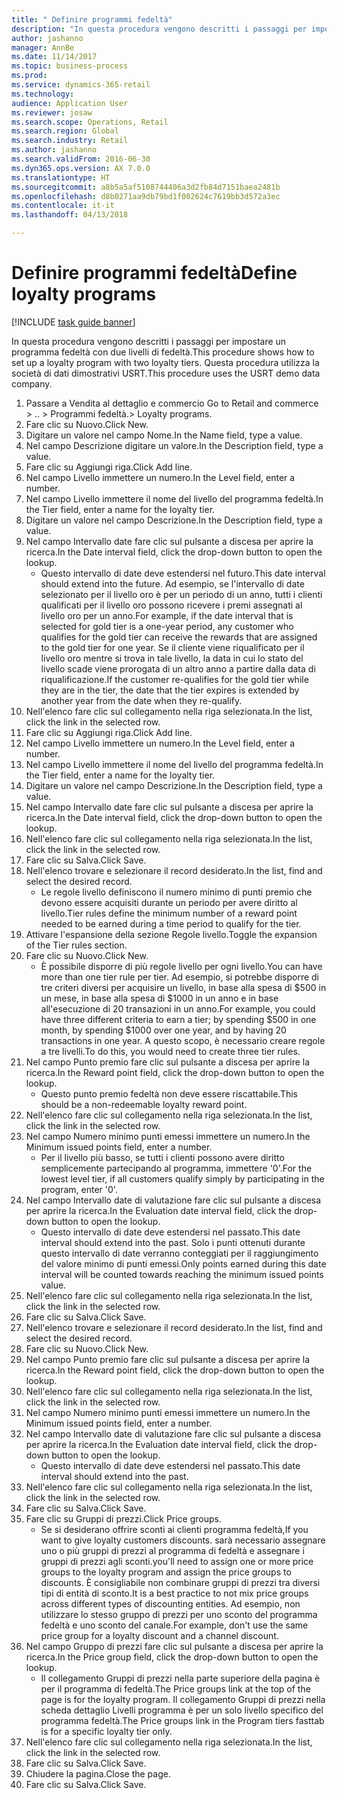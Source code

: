```yaml
--- 
title: " Definire programmi fedeltà"
description: "In questa procedura vengono descritti i passaggi per impostare un programma fedeltà con due livelli di fedeltà."
author: jashanno
manager: AnnBe
ms.date: 11/14/2017
ms.topic: business-process
ms.prod: 
ms.service: dynamics-365-retail
ms.technology: 
audience: Application User
ms.reviewer: josaw
ms.search.scope: Operations, Retail
ms.search.region: Global
ms.search.industry: Retail
ms.author: jashanno
ms.search.validFrom: 2016-06-30
ms.dyn365.ops.version: AX 7.0.0
ms.translationtype: HT
ms.sourcegitcommit: a8b5a5af5108744406a3d2fb84d7151baea2481b
ms.openlocfilehash: d8b0271aa9db79bd1f002624c7619bb3d572a3ec
ms.contentlocale: it-it
ms.lasthandoff: 04/13/2018

---
```

# <a name="define-loyalty-programs"></a><span data-ttu-id="e0c81-103"> Definire programmi fedeltà</span><span class="sxs-lookup"><span data-stu-id="e0c81-103">Define loyalty programs</span></span>

[!INCLUDE [task guide banner](../includes/task-guide-banner.md)]

<span data-ttu-id="e0c81-104">In questa procedura vengono descritti i passaggi per impostare un programma fedeltà con due livelli di fedeltà.</span><span class="sxs-lookup"><span data-stu-id="e0c81-104">This procedure shows how to set up a loyalty program with two loyalty tiers.</span></span> <span data-ttu-id="e0c81-105">Questa procedura utilizza la società di dati dimostrativi USRT.</span><span class="sxs-lookup"><span data-stu-id="e0c81-105">This procedure uses the USRT demo data company.</span></span>

1. <span data-ttu-id="e0c81-106">Passare a Vendita al dettaglio e commercio </span><span class="sxs-lookup"><span data-stu-id="e0c81-106">Go to Retail and commerce > ..</span></span> <span data-ttu-id="e0c81-107">> Programmi fedeltà.</span><span class="sxs-lookup"><span data-stu-id="e0c81-107">> Loyalty programs.</span></span>
2. <span data-ttu-id="e0c81-108">Fare clic su Nuovo.</span><span class="sxs-lookup"><span data-stu-id="e0c81-108">Click New.</span></span>
3. <span data-ttu-id="e0c81-109">Digitare un valore nel campo Nome.</span><span class="sxs-lookup"><span data-stu-id="e0c81-109">In the Name field, type a value.</span></span>
4. <span data-ttu-id="e0c81-110">Nel campo Descrizione digitare un valore.</span><span class="sxs-lookup"><span data-stu-id="e0c81-110">In the Description field, type a value.</span></span>
5. <span data-ttu-id="e0c81-111">Fare clic su Aggiungi riga.</span><span class="sxs-lookup"><span data-stu-id="e0c81-111">Click Add line.</span></span>
6. <span data-ttu-id="e0c81-112">Nel campo Livello immettere un numero.</span><span class="sxs-lookup"><span data-stu-id="e0c81-112">In the Level field, enter a number.</span></span>
7. <span data-ttu-id="e0c81-113">Nel campo Livello immettere il nome del livello del programma fedeltà.</span><span class="sxs-lookup"><span data-stu-id="e0c81-113">In the Tier field, enter a name for the loyalty tier.</span></span>
8. <span data-ttu-id="e0c81-114">Digitare un valore nel campo Descrizione.</span><span class="sxs-lookup"><span data-stu-id="e0c81-114">In the Description field, type a value.</span></span>
9. <span data-ttu-id="e0c81-115">Nel campo Intervallo date fare clic sul pulsante a discesa per aprire la ricerca.</span><span class="sxs-lookup"><span data-stu-id="e0c81-115">In the Date interval field, click the drop-down button to open the lookup.</span></span>
    * <span data-ttu-id="e0c81-116">Questo intervallo di date deve estendersi nel futuro.</span><span class="sxs-lookup"><span data-stu-id="e0c81-116">This date interval should extend into the future.</span></span> <span data-ttu-id="e0c81-117">Ad esempio, se l'intervallo di date selezionato per il livello oro è per un periodo di un anno, tutti i clienti qualificati per il livello oro possono ricevere i premi assegnati al livello oro per un anno.</span><span class="sxs-lookup"><span data-stu-id="e0c81-117">For example, if the date interval that is selected for gold tier is a one-year period, any customer who qualifies for the gold tier can receive the rewards that are assigned to the gold tier for one year.</span></span> <span data-ttu-id="e0c81-118">Se il cliente viene riqualificato per il livello oro mentre si trova in tale livello, la data in cui lo stato del livello scade viene prorogata di un altro anno a partire dalla data di riqualificazione.</span><span class="sxs-lookup"><span data-stu-id="e0c81-118">If the customer re-qualifies for the gold tier while they are in the tier, the date that the tier expires is extended by another year from the date when they re-qualify.</span></span>  
10. <span data-ttu-id="e0c81-119">Nell'elenco fare clic sul collegamento nella riga selezionata.</span><span class="sxs-lookup"><span data-stu-id="e0c81-119">In the list, click the link in the selected row.</span></span>
11. <span data-ttu-id="e0c81-120">Fare clic su Aggiungi riga.</span><span class="sxs-lookup"><span data-stu-id="e0c81-120">Click Add line.</span></span>
12. <span data-ttu-id="e0c81-121">Nel campo Livello immettere un numero.</span><span class="sxs-lookup"><span data-stu-id="e0c81-121">In the Level field, enter a number.</span></span>
13. <span data-ttu-id="e0c81-122">Nel campo Livello immettere il nome del livello del programma fedeltà.</span><span class="sxs-lookup"><span data-stu-id="e0c81-122">In the Tier field, enter a name for the loyalty tier.</span></span>
14. <span data-ttu-id="e0c81-123">Digitare un valore nel campo Descrizione.</span><span class="sxs-lookup"><span data-stu-id="e0c81-123">In the Description field, type a value.</span></span>
15. <span data-ttu-id="e0c81-124">Nel campo Intervallo date fare clic sul pulsante a discesa per aprire la ricerca.</span><span class="sxs-lookup"><span data-stu-id="e0c81-124">In the Date interval field, click the drop-down button to open the lookup.</span></span>
16. <span data-ttu-id="e0c81-125">Nell'elenco fare clic sul collegamento nella riga selezionata.</span><span class="sxs-lookup"><span data-stu-id="e0c81-125">In the list, click the link in the selected row.</span></span>
17. <span data-ttu-id="e0c81-126">Fare clic su Salva.</span><span class="sxs-lookup"><span data-stu-id="e0c81-126">Click Save.</span></span>
18. <span data-ttu-id="e0c81-127">Nell'elenco trovare e selezionare il record desiderato.</span><span class="sxs-lookup"><span data-stu-id="e0c81-127">In the list, find and select the desired record.</span></span>
    * <span data-ttu-id="e0c81-128">Le regole livello definiscono il numero minimo di punti premio che devono essere acquisiti durante un periodo per avere diritto al livello.</span><span class="sxs-lookup"><span data-stu-id="e0c81-128">Tier rules define the minimum number of a reward point needed to be earned during a time period to qualify for the tier.</span></span>  
19. <span data-ttu-id="e0c81-129">Attivare l'espansione della sezione Regole livello.</span><span class="sxs-lookup"><span data-stu-id="e0c81-129">Toggle the expansion of the Tier rules section.</span></span>
20. <span data-ttu-id="e0c81-130">Fare clic su Nuovo.</span><span class="sxs-lookup"><span data-stu-id="e0c81-130">Click New.</span></span>
    * <span data-ttu-id="e0c81-131">È possibile disporre di più regole livello per ogni livello.</span><span class="sxs-lookup"><span data-stu-id="e0c81-131">You can have more than one tier rule per tier.</span></span> <span data-ttu-id="e0c81-132">Ad esempio, si potrebbe disporre di tre criteri diversi per acquisire un livello, in base alla spesa di $500 in un mese, in base alla spesa di $1000 in un anno e in base all'esecuzione di 20 transazioni in un anno.</span><span class="sxs-lookup"><span data-stu-id="e0c81-132">For example, you could have three different criteria to earn a tier; by spending $500 in one month, by spending $1000 over one year, and by having 20 transactions in one year.</span></span> <span data-ttu-id="e0c81-133">A questo scopo, è necessario creare regole a tre livelli.</span><span class="sxs-lookup"><span data-stu-id="e0c81-133">To do this, you would need to create three tier rules.</span></span>  
21. <span data-ttu-id="e0c81-134">Nel campo Punto premio fare clic sul pulsante a discesa per aprire la ricerca.</span><span class="sxs-lookup"><span data-stu-id="e0c81-134">In the Reward point field, click the drop-down button to open the lookup.</span></span>
    * <span data-ttu-id="e0c81-135">Questo punto premio fedeltà non deve essere riscattabile.</span><span class="sxs-lookup"><span data-stu-id="e0c81-135">This should be a non-redeemable loyalty reward point.</span></span>  
22. <span data-ttu-id="e0c81-136">Nell'elenco fare clic sul collegamento nella riga selezionata.</span><span class="sxs-lookup"><span data-stu-id="e0c81-136">In the list, click the link in the selected row.</span></span>
23. <span data-ttu-id="e0c81-137">Nel campo Numero minimo punti emessi immettere un numero.</span><span class="sxs-lookup"><span data-stu-id="e0c81-137">In the Minimum issued points field, enter a number.</span></span>
    * <span data-ttu-id="e0c81-138">Per il livello più basso, se tutti i clienti possono avere diritto semplicemente partecipando al programma, immettere '0'.</span><span class="sxs-lookup"><span data-stu-id="e0c81-138">For the lowest level tier, if all customers qualify simply by participating in the program, enter '0'.</span></span>  
24. <span data-ttu-id="e0c81-139">Nel campo Intervallo date di valutazione fare clic sul pulsante a discesa per aprire la ricerca.</span><span class="sxs-lookup"><span data-stu-id="e0c81-139">In the Evaluation date interval field, click the drop-down button to open the lookup.</span></span>
    * <span data-ttu-id="e0c81-140">Questo intervallo di date deve estendersi nel passato.</span><span class="sxs-lookup"><span data-stu-id="e0c81-140">This date interval should extend into the past.</span></span> <span data-ttu-id="e0c81-141">Solo i punti ottenuti durante questo intervallo di date verranno conteggiati per il raggiungimento del valore minimo di punti emessi.</span><span class="sxs-lookup"><span data-stu-id="e0c81-141">Only points earned during this date interval will be counted towards reaching the minimum issued points value.</span></span>  
25. <span data-ttu-id="e0c81-142">Nell'elenco fare clic sul collegamento nella riga selezionata.</span><span class="sxs-lookup"><span data-stu-id="e0c81-142">In the list, click the link in the selected row.</span></span>
26. <span data-ttu-id="e0c81-143">Fare clic su Salva.</span><span class="sxs-lookup"><span data-stu-id="e0c81-143">Click Save.</span></span>
27. <span data-ttu-id="e0c81-144">Nell'elenco trovare e selezionare il record desiderato.</span><span class="sxs-lookup"><span data-stu-id="e0c81-144">In the list, find and select the desired record.</span></span>
28. <span data-ttu-id="e0c81-145">Fare clic su Nuovo.</span><span class="sxs-lookup"><span data-stu-id="e0c81-145">Click New.</span></span>
29. <span data-ttu-id="e0c81-146">Nel campo Punto premio fare clic sul pulsante a discesa per aprire la ricerca.</span><span class="sxs-lookup"><span data-stu-id="e0c81-146">In the Reward point field, click the drop-down button to open the lookup.</span></span>
30. <span data-ttu-id="e0c81-147">Nell'elenco fare clic sul collegamento nella riga selezionata.</span><span class="sxs-lookup"><span data-stu-id="e0c81-147">In the list, click the link in the selected row.</span></span>
31. <span data-ttu-id="e0c81-148">Nel campo Numero minimo punti emessi immettere un numero.</span><span class="sxs-lookup"><span data-stu-id="e0c81-148">In the Minimum issued points field, enter a number.</span></span>
32. <span data-ttu-id="e0c81-149">Nel campo Intervallo date di valutazione fare clic sul pulsante a discesa per aprire la ricerca.</span><span class="sxs-lookup"><span data-stu-id="e0c81-149">In the Evaluation date interval field, click the drop-down button to open the lookup.</span></span>
    * <span data-ttu-id="e0c81-150">Questo intervallo di date deve estendersi nel passato.</span><span class="sxs-lookup"><span data-stu-id="e0c81-150">This date interval should extend into the past.</span></span>  
33. <span data-ttu-id="e0c81-151">Nell'elenco fare clic sul collegamento nella riga selezionata.</span><span class="sxs-lookup"><span data-stu-id="e0c81-151">In the list, click the link in the selected row.</span></span>
34. <span data-ttu-id="e0c81-152">Fare clic su Salva.</span><span class="sxs-lookup"><span data-stu-id="e0c81-152">Click Save.</span></span>
35. <span data-ttu-id="e0c81-153">Fare clic su Gruppi di prezzi.</span><span class="sxs-lookup"><span data-stu-id="e0c81-153">Click Price groups.</span></span>
    * <span data-ttu-id="e0c81-154">Se si desiderano offrire sconti ai clienti programma fedeltà,</span><span class="sxs-lookup"><span data-stu-id="e0c81-154">If you want to give loyalty customers discounts.</span></span> <span data-ttu-id="e0c81-155">sarà necessario assegnare uno o più gruppi di prezzi al programma di fedeltà e assegnare i gruppi di prezzi agli sconti.</span><span class="sxs-lookup"><span data-stu-id="e0c81-155">you'll need to assign one or more price groups to the loyalty program and assign the price groups to discounts.</span></span> <span data-ttu-id="e0c81-156">È consigliabile non combinare gruppi di prezzi tra diversi tipi di entità di sconto.</span><span class="sxs-lookup"><span data-stu-id="e0c81-156">It is a best practice to not mix price groups across different types of discounting entities.</span></span>  <span data-ttu-id="e0c81-157">Ad esempio, non utilizzare lo stesso gruppo di prezzi per uno sconto del programma fedeltà e uno sconto del canale.</span><span class="sxs-lookup"><span data-stu-id="e0c81-157">For example, don't use the same price group for a loyalty discount and a channel discount.</span></span>  
36. <span data-ttu-id="e0c81-158">Nel campo Gruppo di prezzi fare clic sul pulsante a discesa per aprire la ricerca.</span><span class="sxs-lookup"><span data-stu-id="e0c81-158">In the Price group field, click the drop-down button to open the lookup.</span></span>
    * <span data-ttu-id="e0c81-159">Il collegamento Gruppi di prezzi nella parte superiore della pagina è per il programma di fedeltà.</span><span class="sxs-lookup"><span data-stu-id="e0c81-159">The Price groups link at the top of the page is for the loyalty program.</span></span> <span data-ttu-id="e0c81-160">Il collegamento Gruppi di prezzi nella scheda dettaglio Livelli programma è per un solo livello specifico del programma fedeltà.</span><span class="sxs-lookup"><span data-stu-id="e0c81-160">The Price groups link in the Program tiers fasttab is for a specific loyalty tier only.</span></span>  
37. <span data-ttu-id="e0c81-161">Nell'elenco fare clic sul collegamento nella riga selezionata.</span><span class="sxs-lookup"><span data-stu-id="e0c81-161">In the list, click the link in the selected row.</span></span>
38. <span data-ttu-id="e0c81-162">Fare clic su Salva.</span><span class="sxs-lookup"><span data-stu-id="e0c81-162">Click Save.</span></span>
39. <span data-ttu-id="e0c81-163">Chiudere la pagina.</span><span class="sxs-lookup"><span data-stu-id="e0c81-163">Close the page.</span></span>
40. <span data-ttu-id="e0c81-164">Fare clic su Salva.</span><span class="sxs-lookup"><span data-stu-id="e0c81-164">Click Save.</span></span>


